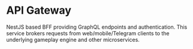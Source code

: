 # API Gateway

NestJS based BFF providing GraphQL endpoints and authentication. This
service brokers requests from web/mobile/Telegram clients to the
underlying gameplay engine and other microservices.
